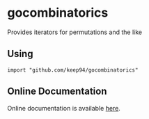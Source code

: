 # gocombinatorics

Provides iterators for permutations and the like

## Using

	import "github.com/keep94/gocombinatorics"

## Online Documentation

Online documentation is available [here](http://godoc.org/github.com/keep94/gocombinatorics).

